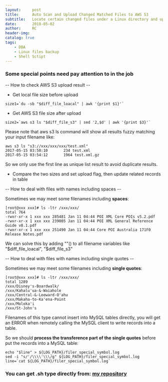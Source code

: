 ```yaml
---
layout:     post
title:      Auto Scan and Upload Changed Matched Files to AWS S3
subtitle:  	Locate certain changed files under a Linux directory and upload them to AWS S3 for backup.
date:       2018-05-02
author:     RC
header-img: 
catalog: true
tags:
    - DBA
    - Linux files backup
    - Shell Sctipt
---
```


### Some special points need pay attention to in the job 

-- How to check AWS S3 upload result --
* Get local file size before upload
```
size1=`du -sb "$diff_file_loacal" | awk '{print $1}'`	
```
* Get AWS S3 file size after upload 
```
size2=`aws s3 ls "$diff_file_s3" | sed '2,$d' | awk '{print $3}'`
```
Please note that aws s3 ls command will show all results fuzzy matching your input filename like:
```
aws s3 ls "s3://xxx/xxx/xxx/test.xml"
2017-05-15 03:50:10       234 test.xml
2017-05-15 03:54:12       1964 test.xml.gz
```
So we only use the first line as unique list result to avoid duplicate results. 
* Compare the two sizes and set upload flag, then update related records in table 

-- How to deal with files with names including spaces --

Sometimes we may meet some filenames including **spaces**:
```
[root@xxx xxx]# ls -ltr /xxx/xxx/
total 764
-rwxr-xr-x 1 xxx xxx 285481 Jan 11 04:44 POI XML Core POIs v5.2.pdf
-rwxr-xr-x 1 xxx xxx 239005 Jan 11 04:44 POI XML General Reference Guide v8.1.pdf
-rwxr-xr-x 1 xxx xxx 251490 Jan 11 04:44 Core POI Australia 171F0 Release Notes.pdf
```
We can solve this by adding ""() to all filename variables like "$diff_file_loacal", "$diff_file_s3"

-- How to deal with files with names including single quotes --

Sometimes we may meet some filenames including **single quotes**:
```
[root@xxx xxx]# ls -ltr /xxx/xxx/
total 1289
/xxx/Disney's-Boardwalk/
/xxx/Kahalu'ua-&-Waiahole
/xxx/Central-&-Leeward-O'ahu
/xxx/Makaha-to-Ka'ena-Point
/xxx/Moloka'i
/xxx/St-John's
```
Filenames of this type cannot insert into MySQL tables directly, you will get an ERROR when remotely calling the MySQL client to write records into a table.

So we should **process the transference part of the single quotes** before put the records into a MySQL table:
```
echo "$line" > ${LOG_PATH}/filer_special_symbol.log
sed -i "s/'/\\\\'\\\/g" ${LOG_PATH}/filer_special_symbol.log
line=`cat ${LOG_PATH}/filer_special_symbol.log`
```

### You can get .sh type directly from: [my repository](https://github.com/blackwizzard-1987/scripts)


